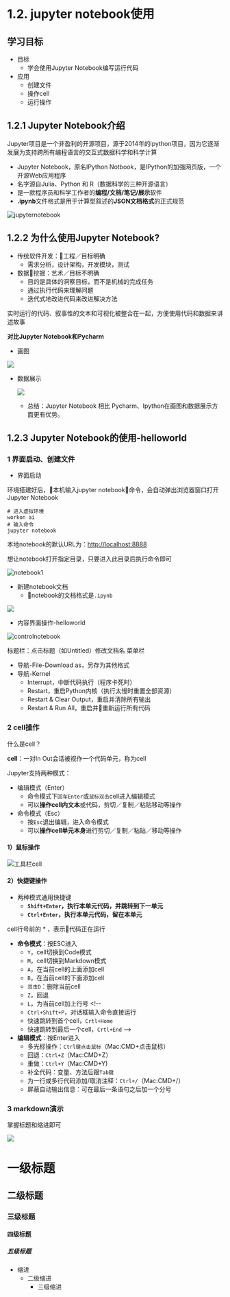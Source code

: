 # 1.2. jupyter notebook使用

学习目标
----

*   目标
    *   学会使用Jupyter Notebook编写运行代码
*   应用
    *   创建文件
    *   操作cell
    *   运行操作

1.2.1 Jupyter Notebook介绍
------------------------

Jupyter项目是一个非盈利的开源项目，源于2014年的ipython项目，因为它逐渐发展为支持跨所有编程语言的交互式数据科学和科学计算

*   Jupyter Notebook，原名IPython Notbook，是IPython的加强网页版，一个开源Web应用程序
*   名字源自Julia、Python 和 R（数据科学的三种开源语言）
*   是一款程序员和科学工作者的**编程/文档/笔记/展示**软件
*   **.ipynb**文件格式是用于计算型叙述的**JSON文档格式**的正式规范

![jupyternotebook](../images/jupyternotebook.png)

1.2.2 为什么使用Jupyter Notebook?
----------------------------

*   传统软件开发：工程／目标明确
    *   需求分析，设计架构，开发模块，测试
*   数据挖掘：艺术／目标不明确
    *   目的是具体的洞察目标，而不是机械的完成任务
    *   通过执行代码来理解问题
    *   迭代式地改进代码来改进解决方法

实时运行的代码、叙事性的文本和可视化被整合在一起，方便使用代码和数据来讲述故事

**对比Jupyter Notebook和Pycharm**

*   画图

![](../images/展示1.png)

* 数据展示

  ![](../images/展示2.png)

  *   总结：Jupyter Notebook 相比 Pycharm、Ipython在画图和数据展示方面更有优势。

1.2.3 Jupyter Notebook的使用-helloworld
------------------------------------

### 1 界面启动、创建文件

*   界面启动

环境搭建好后，本机输入jupyter notebook命令，会自动弹出浏览器窗口打开Jupyter Notebook

    # 进入虚拟环境
    workon ai
    # 输入命令
    jupyter notebook


本地notebook的默认URL为：[http://localhost:8888](http://localhost:8888)

想让notebook打开指定目录，只要进入此目录后执行命令即可

![notebook1](../images/notebook1.png)

*   新建notebook文档
    *   notebook的文档格式是`.ipynb`

![](../images/createnotebook.png)

*   内容界面操作-helloworld

![controlnotebook](../images/jupyter_helloworld.png)

标题栏：点击标题（如Untitled）修改文档名 菜单栏

*   导航-File-Download as，另存为其他格式
*   导航-Kernel
    *   Interrupt，中断代码执行（程序卡死时）
    *   Restart，重启Python内核（执行太慢时重置全部资源）
    *   Restart & Clear Output，重启并清除所有输出
    *   Restart & Run All，重启并重新运行所有代码

### 2 cell操作

什么是cell？

**cell**：一对In Out会话被视作一个代码单元，称为cell

Jupyter支持两种模式：

*   编辑模式（Enter）
    *   命令模式下`回车Enter`或`鼠标双击`cell进入编辑模式
    *   可以**操作cell内文本**或代码，剪切／复制／粘贴移动等操作
*   命令模式（Esc）
    *   按`Esc`退出编辑，进入命令模式
    *   可以**操作cell单元本身**进行剪切／复制／粘贴／移动等操作

#### 1）鼠标操作

![工具栏cell](../images/工具栏cell.png)

#### 2）快捷键操作

*   两种模式通用快捷键
    *   **`Shift+Enter`，执行本单元代码，并跳转到下一单元**
    *   **`Ctrl+Enter`，执行本单元代码，留在本单元**

cell行号前的 * ，表示代码正在运行

*   **命令模式**：按ESC进入
    *   `Y`，cell切换到Code模式
    *   `M`，cell切换到Markdown模式
    *   `A`，在当前cell的上面添加cell
    *   `B`，在当前cell的下面添加cell
    *   `双击D`：删除当前cell
    *   `Z`，回退
    *   `L`，为当前cell加上行号 <!--
    *   `Ctrl+Shift+P`，对话框输入命令直接运行
    *   快速跳转到首个cell，`Crtl+Home`
    *   快速跳转到最后一个cell，`Crtl+End` -->
*   **编辑模式**：按Enter进入
    *   多光标操作：`Ctrl键点击鼠标`（Mac:CMD+点击鼠标）
    *   回退：`Ctrl+Z`（Mac:CMD+Z）
    *   重做：`Ctrl+Y`（Mac:CMD+Y)
    *   补全代码：变量、方法后跟`Tab键`
    *   为一行或多行代码添加/取消注释：`Ctrl+/`（Mac:CMD+/）
    *   屏蔽自动输出信息：可在最后一条语句之后加一个分号

### 3 markdown演示

掌握标题和缩进即可

![](../images/markdown演示1.png)

一级标题
====

二级标题
----

### 三级标题

#### 四级标题

##### 五级标题

*   缩进
    *   二级缩进
        *   三级缩进
